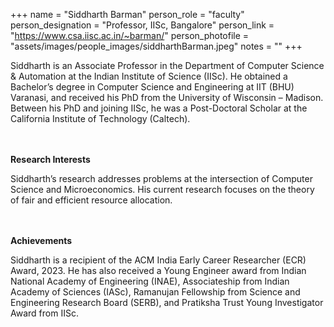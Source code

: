 +++
name = "Siddharth Barman"
person_role = "faculty"
person_designation = "Professor, IISc, Bangalore"
person_link = "https://www.csa.iisc.ac.in/~barman/"
person_photofile = "assets/images/people_images/siddharthBarman.jpeg"
notes = ""
+++

Siddharth is an Associate Professor in the Department of Computer Science & Automation at the Indian Institute of
Science (IISc). He obtained a Bachelor’s degree in Computer Science and Engineering at IIT (BHU) Varanasi, and received
his PhD from the University of Wisconsin – Madison. Between his PhD and joining IISc, he was a Post-Doctoral Scholar at
the California Institute of Technology (Caltech).

<br><br><b>Research Interests</b>
<br>

Siddharth’s research addresses problems at the intersection of Computer Science and Microeconomics. His current 
research focuses on the theory of fair and efficient resource allocation.

<br><br><b>Achievements</b>
<br>

Siddharth is a recipient of the ACM India Early Career Researcher (ECR) Award, 2023. He has also received a Young 
Engineer award from Indian National Academy of Engineering (INAE), Associateship from Indian Academy of Sciences 
(IASc), Ramanujan Fellowship from Science and Engineering Research Board (SERB), and Pratiksha Trust Young 
Investigator Award from IISc.